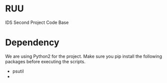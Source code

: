 # RUU
IDS Second Project Code Base

# Dependency
We are using Python2 for the project. Make sure you pip install the following packages before executing the scripts.
* psutil
*
